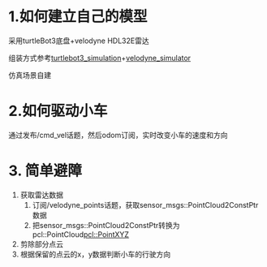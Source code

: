 <!--
 * @Date: 2020-11-02 13:32:05
 * @LastEditTime: 2020-11-22 12:46:43
 * @Author:  Chang_Bin
 * @LastEditors: Chang_Bin
 * @Email: bin_chang@qq.com
 * @Description: 
-->
# 1.如何建立自己的模型

采用turtleBot3底盘+velodyne HDL32E雷达

组装方式参考[turtlebot3_simulation](https://github.com/ROBOTIS-GIT/turtlebot3_simulations)+[velodyne_simulator](https://bitbucket.org/DataspeedInc/velodyne_simulator.git)

仿真场景自建

# 2.如何驱动小车

通过发布/cmd_vel话题，然后odom订阅，实时改变小车的速度和方向

# 3. 简单避障

1. 获取雷达数据
   1. 订阅/velodyne_points话题，获取sensor_msgs::PointCloud2ConstPtr数据
   2. 把sensor_msgs::PointCloud2ConstPtr转换为pcl::PointCloud<pcl::PointXYZ>
2. 剪除部分点云
3. 根据保留的点云的x，y数据判断小车的行驶方向